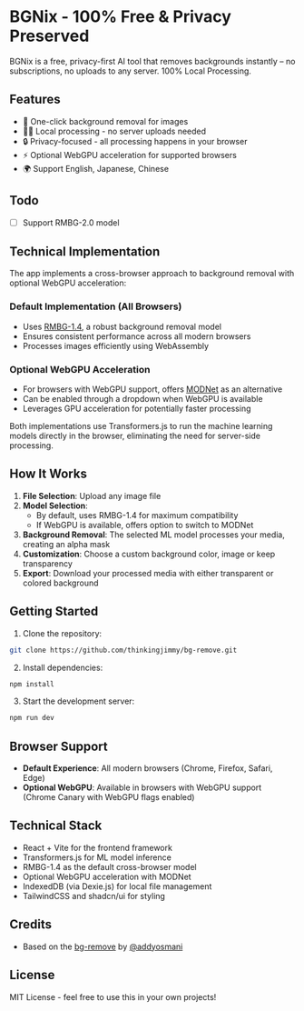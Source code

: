 # BGNix - 100% Free & Privacy Preserved

BGNix is a free, privacy-first AI tool that removes backgrounds instantly – no subscriptions, no uploads to any server. 100% Local Processing.

## Features

- 🎯 One-click background removal for images
- 🏃‍♂️ Local processing - no server uploads needed
- 🔒 Privacy-focused - all processing happens in your browser
- ⚡ Optional WebGPU acceleration for supported browsers
- 🌍 Support English, Japanese, Chinese

## Todo

- [ ] Support RMBG-2.0 model

## Technical Implementation

The app implements a cross-browser approach to background removal with optional WebGPU acceleration:

### Default Implementation (All Browsers)
- Uses [RMBG-1.4](https://huggingface.co/briaai/RMBG-1.4), a robust background removal model
- Ensures consistent performance across all modern browsers
- Processes images efficiently using WebAssembly

### Optional WebGPU Acceleration
- For browsers with WebGPU support, offers [MODNet](https://huggingface.co/Xenova/modnet) as an alternative
- Can be enabled through a dropdown when WebGPU is available
- Leverages GPU acceleration for potentially faster processing

Both implementations use Transformers.js to run the machine learning models directly in the browser, eliminating the need for server-side processing.

## How It Works

1. **File Selection**: Upload any image file
2. **Model Selection**: 
   - By default, uses RMBG-1.4 for maximum compatibility
   - If WebGPU is available, offers option to switch to MODNet
3. **Background Removal**: The selected ML model processes your media, creating an alpha mask
4. **Customization**: Choose a custom background color, image or keep transparency
5. **Export**: Download your processed media with either transparent or colored background

## Getting Started

1. Clone the repository:
```bash
git clone https://github.com/thinkingjimmy/bg-remove.git
```

2. Install dependencies:
```bash
npm install
```

3. Start the development server:
```bash
npm run dev
```

## Browser Support

- **Default Experience**: All modern browsers (Chrome, Firefox, Safari, Edge)
- **Optional WebGPU**: Available in browsers with WebGPU support (Chrome Canary with WebGPU flags enabled)

## Technical Stack

- React + Vite for the frontend framework
- Transformers.js for ML model inference
- RMBG-1.4 as the default cross-browser model
- Optional WebGPU acceleration with MODNet
- IndexedDB (via Dexie.js) for local file management
- TailwindCSS and shadcn/ui for styling

## Credits

- Based on the [bg-remove](https://github.com/addyosmani/bg-remove) by [@addyosmani](https://github.com/addyosmani)

## License

MIT License - feel free to use this in your own projects!
